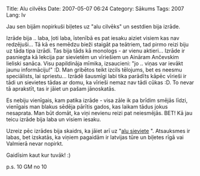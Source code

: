 Title: Alu cilvēks
Date: 2007-05-07 06:24
Category: Sākums
Tags: 2007
Lang: lv

Jau sen bijām nopirkuši biļetes uz "alu cilvēks" un sestdien bija izrāde.

Izrāde bija .. laba, ļoti laba, īstenībā es pat iesaku aiziet visiem kas nav redzējuši... Tā kā es nemēdzu bieži staigāt pa teātriem, tad pirmo reizi biju uz tāda tipa izrādi. Tas bija tāds kā monologs - ar vienu aktieri... Izrāde ir pasniegta kā lekcija par sievietēm un vīriešiem un Aināram Ančevskim lieliski sanāca. Visu papildināja mīmika, izsaucieni: "jo .. viņas var ievākt jaunu informāciju!" :D. Man gribētos teikt izcils tēlojums, bet es neesmu speciālists, lai spriestu... Izrādē šausmīgi labi tika parādīts kāpēc vīrieši ir tādi un sievietes tādas ar domu, ka vīrieši nemaz nav tādi cūkas :D. To nevar tā aprakstīt, tas ir jāiet un pašam jānoskatās.

Es nebiju vienīgais, kam patika izrāde - visa zāle ik pa brīdim smējās līdzi, vienīgais man blakus sēdēja pārītis gados, kas laikam tādus jokus nesaprata. Man būt domāt, ka viņi nevienu reizi pat neiesmējās. BET! Kā jau teicu izrāde bija laba un visiem iesaku.

Uzreiz pēc izrādes bija skaidrs, ka jāiet arī uz "[alu sieviete](http://www.alusieviete.lv/) ". Atsauksmes ir labas, bet izskatās, ka viņiem pagaidām ir latvijas tūre un biļetes rīgā vai Valmierā nevar nopirkt.

Gaidīsim kaut kur tuvāk! :)

p.s. 10 GM no 10
